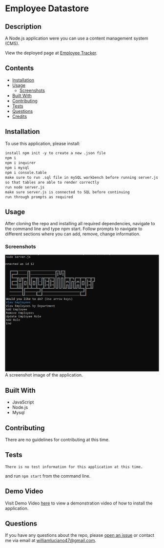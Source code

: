 # Employee Datastore

## Description
A Node.js application were you can use a content management system (CMS).
            
View the deployed page at [Employee Tracker](https://github.com/Willluciano/Employee-datastore).
## Contents
* [Installation](#installation)
* [Usage](#usage)
   * [Screenshots](#screenshots)
* [Built With](#built-with)
* [Contributing](#contributing)
* [Tests](#tests)
* [Questions](#questions)
* [Credits](#credits)

## Installation
To use this application, please install: 
```
install npm init -y to create a new .json file
npm i
npm i inquirer
npm i mysql
npm i console.table
make sure to run .sql file in mySQL workbench before running server.js so that tables are able to render correctly
run node server.js
make sure server.js is connected to SQL before continuing
run through prompts as required
```
    
## Usage
After cloning the repo and installing all required dependencies, navigate to the command line and type npm start. Follow prompts to navigate to different sections where you can add, remove, change information. 
    
### Screenshots
![Here is the screenshot image of the application.](images\snapshot.PNG)
A screenshot image of the application.

## Built With

* JavaScript
* Node.js
* Mysql
    
## Contributing
There are no guidelines for contributing at this time.
    
## Tests
```
There is no test information for this application at this time.
```
and run `npm start` from the command line.

## Demo Video
Visit Demo Video [here](https://watch.screencastify.com/v/Jr8QfL8stW1RcBkTATsM) to view a demonstration video of how to install the application.
    
## Questions
If you have any questions about the repo, please [open an issue](https://github.com/WillLuciano/Employee-datastore/issues) or contact me via email at williamluciano47@gmail.com.